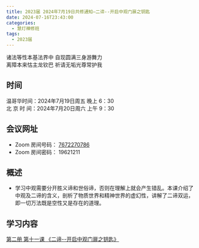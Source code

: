 ```yaml
---
title: 2023届 2024年7月19日共修通知—二谛--开启中观门扉之钥匙
date: 2024-07-16T23:43:00
categories:
  - 慧灯禅修班
tags:
  - 2023届
---
```

诸法等性本基法界中 自现圆满三身游舞力\
离障本来怙主龙钦巴 祈请无垢光尊常护我

## 时间

温哥华时间：2024年7月19日周五 晚上 6：30\
北 京 时 间：2024年7月20日周六 上午 9：30

## 会议网址

* Zoom 房间号码： [7672270786](https://us02web.zoom.us/j/7672270786?pwd=bjRzNVpOT0g1cWF3WWVqVE1PZzlWZz09)
* Zoom 房间密码： 19621211

## 概述

* 学习中观需要分开胜义谛和世俗谛，否则在理解上就会产生错乱。本课介绍了中观及二谛的含义，剖析了物质世界和精神世界的虚幻性，讲解了二谛双运，即一切万法既是空性又是存在的道理。

## 学习内容

[第二册 第十一课 《二谛--开启中观门扉之钥匙》](https://www.huidengchanxiu.net/books/b2/2-10)
